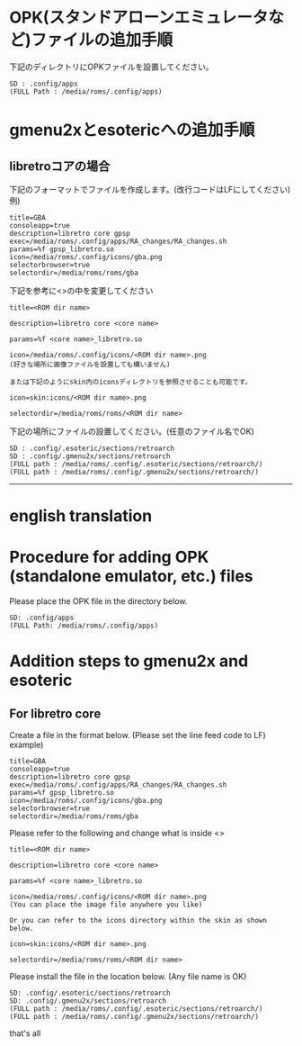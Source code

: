 # OPK(スタンドアローンエミュレータなど)ファイルの追加手順
下記のディレクトリにOPKファイルを設置してください。
```
SD : .config/apps
(FULL Path : /media/roms/.config/apps)
```

# gmenu2xとesotericへの追加手順
## libretroコアの場合
下記のフォーマットでファイルを作成します。(改行コードはLFにしてください)  
例)
```
title=GBA
consoleapp=true
description=libretro core gpsp
exec=/media/roms/.config/apps/RA_changes/RA_changes.sh
params=%f gpsp_libretro.so
icon=/media/roms/.config/icons/gba.png
selectorbrowser=true
selectordir=/media/roms/roms/gba
```
下記を参考に<>の中を変更してください
```
title=<ROM dir name>
```
```
description=libretro core <core name>
```
```
params=%f <core name>_libretro.so
```
```
icon=/media/roms/.config/icons/<ROM dir name>.png
(好きな場所に画像ファイルを設置しても構いません)

または下記のようにskin内のiconsディレクトリを参照させることも可能です。

icon=skin:icons/<ROM dir name>.png
```
```
selectordir=/media/roms/roms/<ROM dir name>
```

下記の場所にファイルの設置してください。(任意のファイル名でOK)
```
SD : .config/.esoteric/sections/retroarch
SD : .config/.gmenu2x/sections/retroarch
(FULL path : /media/roms/.config/.esoteric/sections/retroarch/)
(FULL path : /media/roms/.config/.gmenu2x/sections/retroarch/)

```

---
# english translation
# Procedure for adding OPK (standalone emulator, etc.) files
Please place the OPK file in the directory below.
````
SD: .config/apps
(FULL Path: /media/roms/.config/apps)
````

# Addition steps to gmenu2x and esoteric
## For libretro core
Create a file in the format below. (Please set the line feed code to LF)
example)
````
title=GBA
consoleapp=true
description=libretro core gpsp
exec=/media/roms/.config/apps/RA_changes/RA_changes.sh
params=%f gpsp_libretro.so
icon=/media/roms/.config/icons/gba.png
selectorbrowser=true
selectordir=/media/roms/roms/gba
````
Please refer to the following and change what is inside <>
````
title=<ROM dir name>
````
````
description=libretro core <core name>
````
````
params=%f <core name>_libretro.so
````
````
icon=/media/roms/.config/icons/<ROM dir name>.png
(You can place the image file anywhere you like)

Or you can refer to the icons directory within the skin as shown below.

icon=skin:icons/<ROM dir name>.png
````
````
selectordir=/media/roms/roms/<ROM dir name>
````

Please install the file in the location below. (Any file name is OK)
````
SD: .config/.esoteric/sections/retroarch
SD: .config/.gmenu2x/sections/retroarch
(FULL path : /media/roms/.config/.esoteric/sections/retroarch/)
(FULL path : /media/roms/.config/.gmenu2x/sections/retroarch/)

````

that's all
